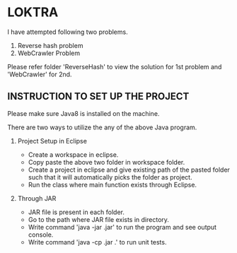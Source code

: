 # LOKTRA
I have attempted following two problems.
 1. Reverse hash problem
 2. WebCrawler Problem
 
 
Please refer folder 'ReverseHash' to view the solution for 1st problem and 'WebCrawler' for 2nd.

INSTRUCTION TO SET UP THE PROJECT
----------------------------------

Please make sure Java8 is installed on the machine.

There are two ways to utilize the any of the above Java program.

1. Project Setup in Eclipse
   - Create a workspace in eclipse.
   - Copy paste the above two folder in workspace folder.
   - Create a project in eclipse and give existing path of the pasted folder such that it will automatically picks the folder as project.
   - Run the class where main function exists through Eclipse.
 
2. Through JAR
   - JAR file is present in each folder.
   - Go to the path where JAR file exists in directory.
   - Write command 'java -jar <nameOfJar >.jar' to run the program and see output console.
   - Write command 'java -cp <nameOfJar >.jar <TestPackageName >.<TestClassNameHavingMainFunction >' to run unit tests.
